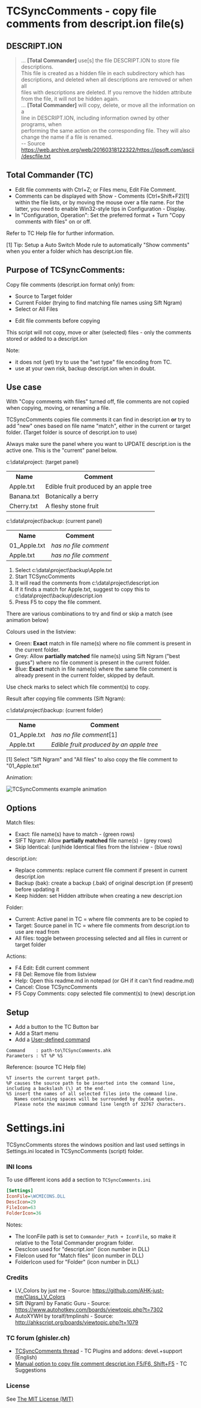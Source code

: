 ﻿# TCSyncComments - copy file comments from descript.ion file(s)

## DESCRIPT.ION

> ... **[Total Commander]** use[s] the file DESCRIPT.ION to store file descriptions.  
> This file is created as a hidden file in each subdirectory which has  
> descriptions, and deleted when all descriptions are removed or when all  
> files with descriptions are deleted. If you remove the hidden attribute  
> from the file, it will not be hidden again.  
> ... **[Total Commander]** will copy, delete, or move all the information on a  
> line in DESCRIPT.ION, including information owned by other programs, when  
> performing the same action on the corresponding file. They will also  
> change the name if a file is renamed.  
> -- Source https://web.archive.org/web/20160318122322/https://jpsoft.com/ascii/descfile.txt

## Total Commander (TC)

- Edit file comments with Ctrl+Z; or Files menu, Edit File Comment.
- Comments can be displayed with Show - Comments (Ctrl+Shift+F2)[1] within the file lists, or by moving the mouse over a file name. For the latter, you need to enable Win32-style tips in Configuration - Display.
- In "Configuration, Operation": Set the preferred format + Turn "Copy comments with files" on or off.

Refer to TC Help file for further information.

[1] Tip: Setup a Auto Switch Mode rule to automatically "Show comments" when you enter a folder which has descript.ion file.

## Purpose of TCSyncComments:

Copy file comments (descript.ion format only) from:

- Source to Target folder
- Current Folder (trying to find matching file names using Sift Ngram)
- Select or All Files

+ Edit file comments before copying

This script will not copy, move or alter (selected) files - only the comments stored or added to a descript.ion  

Note: 

- it does not (yet) try to use the "set type" file encoding from TC.
- use at your own risk, backup descript.ion when in doubt. 

## Use case

With "Copy comments with files" turned off, file comments are not copied when copying, moving, or renaming a file.

TCSyncComments copies file comments it can find in descript.ion **or** try to add "new" ones based on file name "match",
either in the current or target folder. (Target folder is source of descript.ion to use)

Always make sure the panel where you want to UPDATE descript.ion is the active one. This is the "current" panel below.


c:\data\project: (target panel)

<table>
<tr><th>Name</th><th>Comment</th></tr>
<tr><td>Apple.txt </td><td>Edible fruit produced by an apple tree</td></tr>
<tr><td>Banana.txt</td><td>Botanically a berry</td></tr>
<tr><td>Cherry.txt</td><td>A fleshy stone fruit</td></tr>
</table>

c:\data\project\backup: (current panel)

<table>
<tr><th>Name</th><th>Comment</th></tr>
<tr><td>01_Apple.txt</td><td><i>has no file comment</i></td></tr>
<tr><td>Apple.txt   </td><td><i>has no file comment</i></td></tr>
</table>

1. Select c:\data\project\backup\Apple.txt
2. Start TCSyncComments
3. It will read the comments from c:\data\project\descript.ion
4. If it finds a match for Apple.txt, suggest to copy this to c:\data\project\backup\descript.ion
5. Press F5 to copy the file comment.

There are various combinations to try and find or skip a match (see animation below)

Colours used in the listview:

- Green: **Exact** match in file name(s) where no file comment is present in the current folder.
- Grey:  Allow **partially matched** file name(s) using Sift Ngram ("best guess") where no file comment is present in the current folder.
- Blue:  **Exact** match in file name(s) where the same file comment is already present in the current folder, skipped by default.

Use check marks to select which file comment(s) to copy.

Result after copying file comments (Sift Ngram):

c:\data\project\backup: (current folder)

<table>
<tr><th>Name</th><th>Comment</th></tr>
<tr><td>01_Apple.txt</td><td><i>has no file comment</i>[1]</td></tr>
<tr><td>Apple.txt   </td><td><i>Edible fruit produced by an apple tree</i></td></tr>
</table>

[1] Select "Sift Ngram" and "All files" to also copy the file comment to "01_Apple.txt"

Animation:

![TCSyncComments example animation](https://raw.githubusercontent.com/hi5/_resources/master/tctest1.gif)

## Options

Match files:

- Exact: file name(s) have to match - (green rows)
- SIFT Ngram: Allow **partially matched** file name(s) - (grey rows)
- Skip Identical: (un)hide Identical files from the listview - (blue rows)

descript.ion:

- Replace comments: replace current file comment if present in current descript.ion
- Backup (bak): create a backup (.bak) of original descript.ion (if present) before updating it
- Keep hidden: set Hidden attribute when creating a new descript.ion

Folder:

- Current: Active panel in TC = where file comments are to be copied to
- Target: Source panel in TC = where file comments from descript.ion to use are read from
- All files: toggle between processing selected and all files in current or target folder

Actions:

- F4 Edit: Edit current comment
- F8 Del: Remove file from listview
- Help: Open this readme.md in notepad (or GH if it can't find readme.md)
- Cancel: Close TCSyncComments
- F5 Copy Comments: copy selected file comment(s) to (new) descript.ion

## Setup

* Add a button to the TC Button bar
* Add a Start menu
* Add a [User-defined command](https://www.ghisler.ch/wiki/index.php/User-defined_command)

```
Command    : path-to\TCSyncComments.ahk 
Parameters : %T %P %S
```

Reference: (source TC Help file)

```
%T inserts the current target path.
%P causes the source path to be inserted into the command line, including a backslash (\) at the end.
%S insert the names of all selected files into the command line.
   Names containing spaces will be surrounded by double quotes.
   Please note the maximum command line length of 32767 characters.
```

# Settings.ini

TCSyncComments stores the windows position and last used settings in Settings.ini 
located in TCSyncComments (script) folder.

### INI Icons

To use different icons add a section to `TCSyncComments.ini`

```ini
[Settings]
IconFile=\WCMICONS.DLL
DescIcon=29
FileIcon=63
FolderIcon=36
```

Notes:

* The IconFile path is set to `Commander_Path + IconFile`, so make it relative to the Total Commander program folder.
* DescIcon used for "descript.ion" (icon number in DLL)
* FileIcon used for "Match files" (icon number in DLL)
* FolderIcon used for "Folder" (icon number in DLL)

### Credits

* LV_Colors by just me - Source: https://github.com/AHK-just-me/Class_LV_Colors
* Sift (Ngram) by Fanatic Guru - Source: https://www.autohotkey.com/boards/viewtopic.php?t=7302
* AutoXYWH by toralf/tmplinshi - Source: http://ahkscript.org/boards/viewtopic.php?t=1079

### TC forum (ghisler.ch)

* [TCSyncComments thread](https://www.ghisler.ch/board/viewtopic.php?f=6&t=73131) - TC Plugins and addons: devel.+support (English)
* [Manual option to copy file comment descript.ion F5/F6, Shift+F5](https://ghisler.ch/board/viewtopic.php?f=14&t=72059) - TC Suggestions 

### License

See [The MIT License (MIT)](license.txt)
